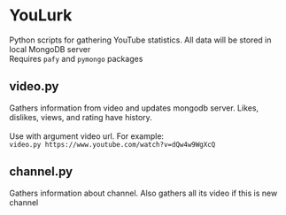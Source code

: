# YouLurk
Python scripts for gathering YouTube statistics. All data will be stored in local MongoDB server<br>
Requires `pafy` and `pymongo` packages

## video.py
Gathers information from video and updates mongodb server. Likes, dislikes, views, and rating have history.<br>
<br> 
Use with argument video url. For example:<br>`video.py https://www.youtube.com/watch?v=dQw4w9WgXcQ`

## channel.py
Gathers information about channel. Also gathers all its video if this is new channel